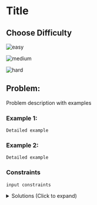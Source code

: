 # Title

## Choose Difficulty

![easy](https://img.shields.io/badge/easy-5cb85c?style=for-the-badge&logoColor=white)

![medium](https://img.shields.io/badge/medium-ef6c00?style=for-the-badge&logoColor=white)

![hard](https://img.shields.io/badge/hard-d9534f?style=for-the-badge&logoColor=white)

## Problem:

Problem description with examples

### Example 1:

```
Detailed example
```

### Example 2:

```
Detailed example
```

### Constraints

`input constraints`

<details>
  <summary>Solutions (Click to expand)</summary>

### Explanation

- [JavaScript](./title.js)
- [TypeScript](./title.ts)
- [Java](./title.java)
- [Go](./title.go)
</details>
